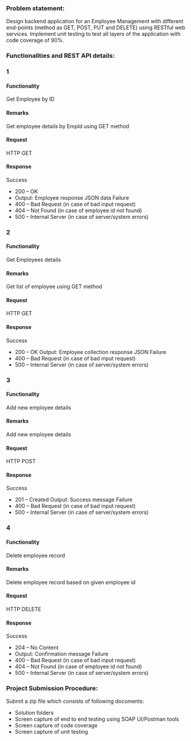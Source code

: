 ### Problem statement: 
Design backend application for an Employee Management with different end-points (method as GET, POST, PUT and DELETE) using RESTful web services.
Implement unit testing to test all layers of the application with code coverage of 90%.
### Functionalities and REST API details:

### 1
#### Functionality
Get Employee by ID
#### Remarks
Get employee details by EmpId using GET method
#### Request
HTTP GET
#### Response
Success 
*	200 – OK
*	Output: Employee response JSON data
Failure
*	400 – Bad Request (in case of bad input request)
*	404 – Not Found (in case of employee id not found)
*	500 – Internal Server (in case of server/system errors)

### 2
#### Functionality
Get Employees details
#### Remarks
Get list of employee using GET method
#### Request
HTTP GET
#### Response
Success 
*	200 – OK
Output: Employee collection response JSON 
Failure
*	400 – Bad Request (in case of bad input request)
*	500 – Internal Server (in case of server/system errors)

### 3
#### Functionality
Add new employee details
#### Remarks
Add new employee details
#### Request
HTTP POST
#### Response
Success 
*	201 – Created
Output: Success message
Failure
*	400 – Bad Request (in case of bad input request)
*	500 – Internal Server (in case of server/system errors)

### 4
#### Functionality
Delete employee record
#### Remarks
Delete employee record based on given employee id
#### Request
HTTP DELETE
#### Response
Success 
*	204 – No Content
*	Output: Confirmation message
Failure
*	400 – Bad Request (in case of bad input request)
*	404 – Not Found (in case of employee id not found)
*	500 – Internal Server (in case of server/system errors)

### Project Submission Procedure:
Submit a zip file which consists of following documents:
*	Solution folders
*	Screen capture of end to end testing using SOAP UI/Postman tools
*	Screen capture of code coverage 
*	Screen capture of unit testing






